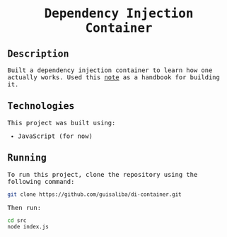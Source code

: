 <samp>
  
  <h1 align="center">
    Dependency Injection Container
  </h1>

## Description

Built a dependency injection container to learn how one actually works. Used this [note](https://github.com/guisaliba/brain/blob/main/notes/patterns/dependency-injection/the-dependency-injection-container.md) as a handbook for building it.

## Technologies

This project was built using:

- JavaScript (for now)

## Running

To run this project, clone the repository using the following command:

```bash
git clone https://github.com/guisaliba/di-container.git
```

Then run:

```bash
cd src
node index.js
```

</samp>

